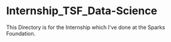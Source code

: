 # Internship_TSF_Data-Science

This Directory is for the Internship which I've done at the Sparks Foundation. 
